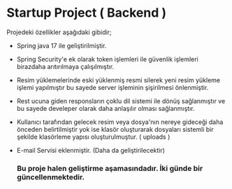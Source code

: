 


# Startup Project ( Backend )

Projedeki özellikler aşağıdaki gibidir;
- Spring java 17 ile geliştirilmiştir.
- Spring Security'e ek olarak token işlemleri ile güvenlik işlemleri birazdaha arıtırılmaya çalışılmıştır.
- Resim yüklemelerinde eski yüklenmiş resmi silerek yeni resim yükleme işlemi yapılmıştır bu sayede server işleminin şişirilmesi önlenmiştir.
- Rest ucuna giden responsların çoklu dil sistemi ile dönüş sağlanmıştır ve bu sayede develeper olarak daha anlaşılır olması sağlanmıştır.
- Kullanıcı tarafından gelecek resim veya dosya'nın nereye gideceği daha önceden belirtilmiştir yok ise klasör oluşturarak dosyaları sistemli bir şekilde klasörleme yapısı oluşturulmuştur. ( uploads )
- E-mail Servisi eklenmiştir. (Daha da geliştirilecektir)


    ### Bu proje halen geliştirme aşamasındadır. İki günde bir güncellenmektedir. ###
